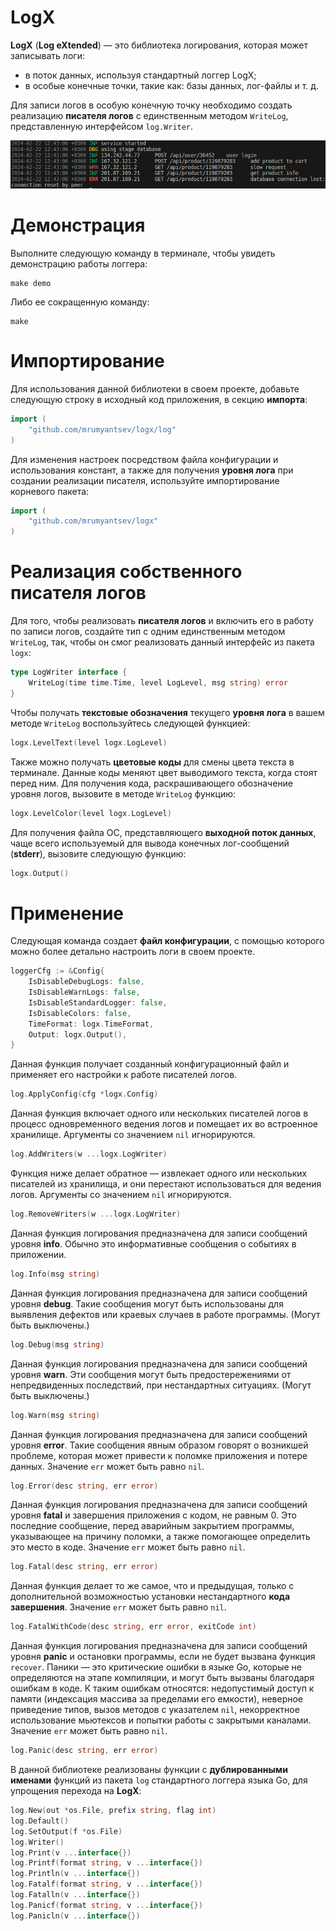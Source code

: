 # LogX

**LogX** (**Log eXtended**)&nbsp;&mdash; это библиотека логирования, которая может записывать логи:

- в поток данных, используя стандартный логгер LogX;
- в особые конечные точки, такие как: базы данных, лог-файлы и т. д.

Для записи логов в особую конечную точку необходимо создать реализацию **писателя логов** с единственным методом `WriteLog`, представленную интерфейсом `log.Writer`.

![LogX Logs View](./logs-view.png)

# Демонстрация

Выполните следующую команду в терминале, чтобы увидеть демонстрацию работы логгера:

```
make demo
```

Либо ее сокращенную команду:

```
make
```

# Импортирование

Для использования данной библиотеки в своем проекте, добавьте следующую строку в исходный код приложения, в секцию **импорта**:

``` Go
import (
	"github.com/mrumyantsev/logx/log"
)
```

Для изменения настроек посредством файла конфигурации и использования констант, а также для получения **уровня лога** при создании реализации писателя, используйте импортирование корневого пакета:

``` Go
import (
	"github.com/mrumyantsev/logx"
)
```

# Реализация собственного писателя логов

Для того, чтобы реализовать **писателя логов** и включить его в работу по записи логов, создайте тип с одним единственным методом `WriteLog`, так, чтобы он смог реализовать данный интерфейс из пакета `logx`:

``` Go
type LogWriter interface {
	WriteLog(time time.Time, level LogLevel, msg string) error
}
```

Чтобы получать **текстовые обозначения** текущего **уровня лога** в вашем методе `WriteLog` воспользуйтесь следующей функцией:

``` Go
logx.LevelText(level logx.LogLevel)
```

Также можно получать **цветовые коды** для смены цвета текста в терминале. Данные коды меняют цвет выводимого текста, когда стоят перед ним. Для получения кода, раскрашивающего обозначение уровня логов, вызовите в методе `WriteLog` функцию:

``` Go
logx.LevelColor(level logx.LogLevel)
```

Для получения файла ОС, представляющего **выходной поток данных**, чаще всего используемый для вывода конечных лог-сообщений (**stderr**), вызовите следующую функцию:

``` Go
logx.Output()
```

# Применение

Следующая команда создает **файл конфигурации**, с помощью которого можно более детально настроить логи в своем проекте.

``` Go
loggerCfg := &Config{
	IsDisableDebugLogs: false,
	IsDisableWarnLogs: false,
	IsDisableStandardLogger: false,
	IsDisableColors: false,
	TimeFormat: logx.TimeFormat,
	Output: logx.Output(),
}
```

Данная функция получает созданный конфигурационный файл и применяет его настройки к работе писателей логов.

``` Go
log.ApplyConfig(cfg *logx.Config)
```

Данная функция включает одного или нескольких писателей логов в процесс одновременного ведения логов и помещает их во встроенное хранилище. Аргументы со значением `nil` игнорируются.

``` Go
log.AddWriters(w ...logx.LogWriter)
```

Функция ниже делает обратное&nbsp;&mdash; извлекает одного или нескольких писателей из хранилища, и они перестают использоваться для ведения логов. Аргументы со значением `nil` игнорируются.

``` Go
log.RemoveWriters(w ...logx.LogWriter)
```

Данная функция логирования предназначена для записи сообщений уровня **info**. Обычно это информативные сообщения о событиях в приложении.

``` Go
log.Info(msg string)
```

Данная функция логирования предназначена для записи сообщений уровня **debug**. Такие сообщения могут быть использованы для выявления дефектов или краевых случаев в работе программы. (Могут быть выключены.)

``` Go
log.Debug(msg string)
```

Данная функция логирования предназначена для записи сообщений уровня **warn**. Эти сообщения могут быть предостережениями от непредвиденных последствий, при нестандартных ситуациях. (Могут быть выключены.)

``` Go
log.Warn(msg string)
```

Данная функция логирования предназначена для записи сообщений уровня **error**. Такие сообщения явным образом говорят о возникшей проблеме, которая может привести к поломке приложения и потере данных. Значение `err` может быть равно `nil`.

``` Go
log.Error(desc string, err error)
```

Данная функция логирования предназначена для записи сообщений уровня **fatal** и завершения приложения с кодом, не равным 0. Это последние сообщение, перед аварийным закрытием программы, указывающее на причину поломки, а также помогающее определить это место в коде. Значение `err` может быть равно `nil`.

``` Go
log.Fatal(desc string, err error)
```

Данная функция делает то же самое, что и предыдущая, только с дополнительной возможностью установки нестандартного **кода завершения**. Значение `err` может быть равно `nil`.

``` Go
log.FatalWithCode(desc string, err error, exitCode int)
```

Данная функция логирования предназначена для записи сообщений уровня **panic** и остановки программы, если не будет вызвана функция `recover`. Паники&nbsp;&mdash; это критические ошибки в языке Go, которые не определяются на этапе компиляции, и могут быть вызваны благодаря ошибкам в коде. К таким ошибкам относятся: недопустимый доступ к памяти (индексация массива за пределами его емкости), неверное приведение типов, вызов методов с указателем `nil`, некорректное использование мьютексов и попытки работы с закрытыми каналами. Значение `err` может быть равно `nil`.

``` Go
log.Panic(desc string, err error)
```

В данной библиотеке реализованы функции с **дублированными именами** функций из пакета `log` стандартного логгера языка Go, для упрощения перехода на **LogX**:

``` Go
log.New(out *os.File, prefix string, flag int)
log.Default()
log.SetOutput(f *os.File)
log.Writer()
log.Print(v ...interface{})
log.Printf(format string, v ...interface{})
log.Println(v ...interface{})
log.Fatalf(format string, v ...interface{})
log.Fatalln(v ...interface{})
log.Panicf(format string, v ...interface{})
log.Panicln(v ...interface{})
```
